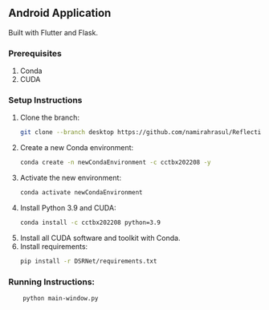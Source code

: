 ## Android Application

Built with Flutter and Flask.

### Prerequisites

1. Conda
2. CUDA

### Setup Instructions

1. Clone the branch:
    ```sh
    git clone --branch desktop https://github.com/namirahrasul/ReflectionEraser.git
    ```
2. Create a new Conda environment:
    ```sh
    conda create -n newCondaEnvironment -c cctbx202208 -y
    ```
3. Activate the new environment:
    ```sh
    conda activate newCondaEnvironment
    ```
4. Install Python 3.9 and CUDA:
    ```sh
    conda install -c cctbx202208 python=3.9
    ```
5. Install all CUDA software and toolkit with Conda.
6. Install requirements:
    ```sh
    pip install -r DSRNet/requirements.txt
    ```

### Running Instructions:
```sh
    python main-window.py
```
